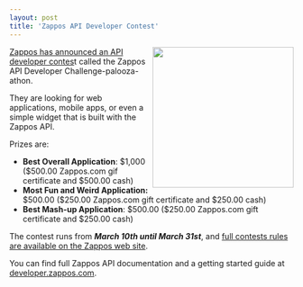 ```yaml
---
layout: post
title: 'Zappos API Developer Contest'
---
```

<a title="Zappos" href="http://www.zappos.com/"><img src="http://kinlane-productions.s3.amazonaws.com/zappos.png" alt="" width="250" align="right" /></a><a title="Zappos API Developer Contest" href="http://developer.zappos.com/blog/first-zappos-developer-contest">Zappos has announced an API developer contes</a>t called the Zappos API Developer Challenge-palooza-athon.<p></p>
They are looking for web applications, mobile apps, or even a simple widget that is built with the Zappos API.<p></p>
Prizes are:
<ul class="mainlist">
	<li><strong>Best Overall Application</strong>: $1,000 ($500.00 Zappos.com gif certificate and $500.00 cash)</li>
	<li><strong>Most Fun and Weird Application: </strong>$500.00 ($250.00 Zappos.com gift certificate and $250.00 cash)</li>
	<li><strong>Best Mash-up Application</strong>: $500.00 ($250.00 Zappos.com gift certificate and $250.00 cash)</li>
</ul>
The contest runs from <em><strong>March 10th until March 31st</strong></em>, and <a title="Full Contest Rules" href="http://developer.zappos.com/docs/zappos-public-api-developer-contest-rules-march-2011">full contests rules are available on the Zappos web site</a>.<p></p>
You can find full Zappos API documentation and a getting started guide at <a title="Developer Zappos" href="http://developer.zappos.com/">developer.zappos.com</a>.
